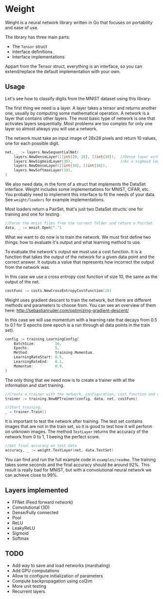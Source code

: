 # Weight
Weight is a neural network library written in Go that focuses on portability and ease of use.

The library has three main parts:
* The `Tensor` struct
* Interface definitions
* Interface implementations

Appart from the Tensor struct, everything is an interface, so you can extend/replace the default implementation with your own.

## Usage

Let's see how to classify digits from the MNIST dataset using this library:

The first thing we need is a layer. A layer takes a tensor and returns another one, usually by computing some mathematical operation.
A network is a layer that contains other layers. The most basic type of network is one that activates layers sequentially. Most problems are too complex for only one layer so almost always you will use a network.

The network must take an input image of 28x28 pixels and return 10 values, one for each possible digit.

```go
net, _ := layers.NewSequentialNet(
    layers.NewDenseLayer([]int{28, 28}, []int{30}),  //Dense layer with input size 28x28 and output size 30
    layers.NewSigmoidLayer(30),                      //As a sigmoid layer has the same input and output size, we just define one (30)
    layers.NewDenseLayer([]int{30}, []int{10}),
    layers.NewSoftmaxLayer(10),
)
```

We also need data, in the form of a struct that implements the DataSet interface. Weight includes some implementations for MNIST, CIFAR, etc.
You probably need to implement this interface to fit the needs of your data. See `weight/loaders` for example implementations.

Most loaders return a PairSet, that's just two DataSet structs: one for training and one for testing.

```go
//Parse the mnist files from the current folder and return a PairSet
data, _ := mnist.Open(".")
```

What we want to do now is to train the network. We must first define two things: how to evaluate it's output and what learning method to use.

To evaluate the network's output we must use a cost function. It is a function that takes the output of the network for a given data point and the correct answer. It outputs a value that represents how incorrect the output from the network was.


In this case we use a cross entropy cost function of size 10, the same as the output of the net.
```go
costFunc := costs.NewCrossEntropyCostFunction(10)
```

Weight uses gradient descent to train the network, but there are different methods and parameters to choose from.
You can see an overview of them here: http://sebastianruder.com/optimizing-gradient-descent/

In this case we will use momentum with a learning rate that decays from 0.5 to 0.1 for 5 epochs (one epoch is a run through all data points in the train set).

```go
config := training.LearningConfig{
    BatchSize:         16,
    Epochs:            5,
    Method:            training.Momentum,
    LearningRateStart: 0.5,
    LearningRateEnd:   0.1,
    Momentum:          0.9,
}
```

The only thing that we need now is to create a trainer with all the information and start training.

```go
//Create a trainer with the network, configuration, cost function and data.
trainer := training.NewBPTrainer(config, data, net, costFunc)

//Start training.
_ = trainer.Train()
```

It is important to test the network after training. The test set contains images that are not in the train set, so it is good to test how it will perform on unknown images.
The method `TestLayer` returns the accuracy of the network from 0 to 1, 1 beeing the perfect score.

```go
//Get final accuracy on test data
accuracy, _ := weight.TestLayer(net, data.TestSet)
```

You can find and run the full example code in `examples/readme`.
The training takes some seconds and the final accuracy should be around 92%. This result is really bad for MNIST, but with a convolutional neural network we can achieve close to 99%.


## Layers implemented
* FFNet (Feed forward network)
* Convolutional (3D)
* Dense/Fully connected
* Pool
* ReLU
* LeakyReLU
* Sigmoid
* Softmax

## TODO
* Add way to save and load networks (marshaling)
* Add GPU computations
* Allow to configure initialization of parameters
* Compute backpropagation using col2im
* More unit testing
* Recurrent layers
